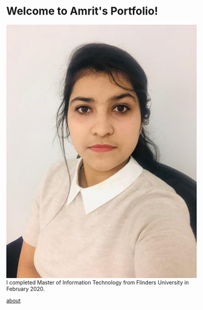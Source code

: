 # Welcome to Amrit's Portfolio!

![](Images/WhatsApp%20Image%202020-11-29%20at%205.15.08%20PM.jpeg) I completed Master of Information Technology from Flinders University in February 2020. 




[about](wiki/home)




